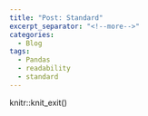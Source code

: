 ```yaml
---
title: "Post: Standard"
excerpt_separator: "<!--more-->"
categories:
  - Blog
tags:
  - Pandas
  - readability
  - standard
---
```


knitr::knit_exit()